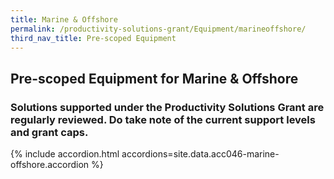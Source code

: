 ```yaml
---
title: Marine & Offshore
permalink: /productivity-solutions-grant/Equipment/marineoffshore/
third_nav_title: Pre-scoped Equipment
---
```


## Pre-scoped Equipment for Marine & Offshore

### Solutions supported under the Productivity Solutions Grant are regularly reviewed. Do take note of the current support levels and grant caps.

{% include accordion.html accordions=site.data.acc046-marine-offshore.accordion %}
